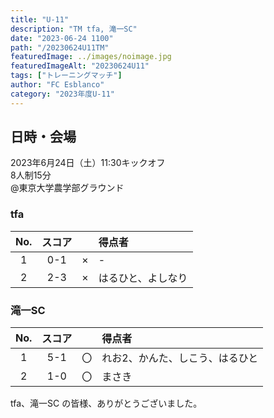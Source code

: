 ```yaml
---
title: "U-11"
description: "TM tfa, 滝一SC"
date: "2023-06-24 1100"
path: "/20230624U11TM"
featuredImage: ../images/noimage.jpg
featuredImageAlt: "20230624U11"
tags: ["トレーニングマッチ"]
author: "FC Esblanco"
category: "2023年度U-11"
---
```


## 日時・会場

2023年6月24日（土）11:30キックオフ<br>
8人制15分<br>
@東京大学農学部グラウンド

### tfa

| No.| スコア |   | 得点者  |
|:--:|:------:|:-:|:--------|
| 1  | 0-1 | × |-|
| 2  | 2-3 | × |はるひと、よしなり|


### 滝一SC

| No.| スコア |   | 得点者  |
|:--:|:------:|:-:|:--------|
| 1  | 5-1 | 〇 |れお2、かんた、しこう、はるひと|
| 2  | 1-0 | 〇 |まさき|


tfa、滝一SC の皆様、ありがとうございました。